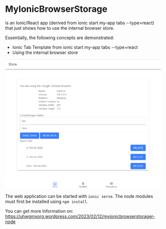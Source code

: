 # MyIonicBrowserStorage
is an Ionic/React app (derived from ionic start my-app tabs --type=react) that just shows how to use the internal browser store.

Essentially, the following concepts are demonstrated:

- Ionic Tab Template from ionic start my-app tabs --type=react
- Using the internal browser store

![img](https://github.com/uhwgmxorg/MyIonicBrowserStorage.node/blob/master/Doc/96_1.png)

The web application can be started with `ionic serve`. The node modules must first be installed using `npm install`.

You can get more Information on: https://uhwgmxorg.wordpress.com/2023/02/12/myionicbrowserstorager-node